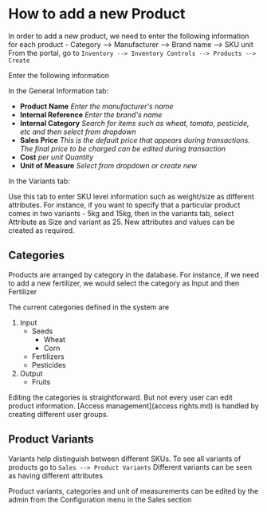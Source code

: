 # How to add a new Product
In order to add a new product, we need to enter the following information for each product - 
Category --> Manufacturer --> Brand name --> SKU unit
From the portal, go to ```Inventory --> Inventory Controls --> Products --> Create```

Enter the following information

In the General Information tab:
+ **Product Name** *Enter the manufacturer's name*
+ **Internal Reference** *Enter the brand's name*
+ **Internal Category** *Search for items such as wheat, tomato, pesticide, etc and then select from dropdown*
+ **Sales Price** *This is the default price that appears during transactions. The final price to be charged can be edited during transaction*
+ **Cost** *per unit Quantity*
+ **Unit of Measure** *Select from dropdown or create new*

In the Variants tab:

Use this tab to enter SKU level information such as weight/size as different attributes. For instance, if you want to specify that a particular product comes in two variants - 5kg and 15kg, then in the variants tab, select Attribute as Size and variant as 25. New attributes and values can be created as required.

## Categories
Products are arranged by category in the database. For instance, if we need to add a new fertilizer, 
we would select the category as Input and then Fertilizer

The current categories defined in the system are 
1. Input	
	+ Seeds
		+ Wheat
		+ Corn
	+ Fertilizers
	+ Pesticides
2. Output
	+ Fruits

Editing the categories is straightforward. But not every user can edit product information. [Access management](access rights.md) is handled by creating different user groups.

## Product Variants
Variants help distinguish between different SKUs. To see all variants of products go to ```Sales --> Product Variants``` 
Different variants can be seen as having different attributes

Product variants, categories and unit of measurements can be edited by the admin from the Configuration menu in the Sales section
